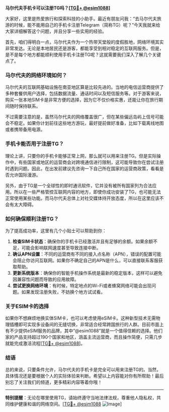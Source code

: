 **马尔代夫手机卡可以注册TG吗？[[TG💪+ @esim1088](https://t.me/s/esim1088)]**

大家好，这里是热爱旅行和探索科技的小助手。最近有朋友问我：“去马尔代夫旅游的时候，能不能用自己的手机卡注册Telegram（简称TG）呢？”今天我就来给大家详细解答这个问题，并且分享一些实用的经验。

首先，咱们得明白一点，马尔代夫作为一个热带天堂般的度假胜地，网络环境其实非常发达。无论是本地居民还是游客，都能享受到相对稳定的互联网服务。但是，是不是每个地方都能顺利使用手机卡注册TG呢？这就需要我们深入了解几个关键点了。

### 马尔代夫的网络环境如何？

马尔代夫的互联网基础设施在南亚地区算是比较先进的。当地的电信运营商提供了多种套餐供用户选择，包括数据流量、通话时间以及短信服务等。对于游客来说，购买一张本地SIM卡是非常方便的选择，因为它不仅价格实惠，还能让你在旅行期间随时保持联系。

不过需要注意的是，虽然马尔代夫的网络覆盖很广，但在某些偏远岛屿上信号可能会不稳定。如果你计划前往这些地方游玩，最好提前做好准备，比如下载离线地图或者携带备用电源。

### 手机卡能否用于注册TG？

理论上讲，只要你的手机卡能够正常上网，那么就可以用来注册TG。但是实际操作中，有些国家或地区的运营商会对跨境通信进行限制，这可能导致你在尝试注册时遇到问题。因此，在出发前建议先咨询一下自己所在国家的运营商政策，看看是否允许国际漫游。

另外，由于TG是一个全球性的即时通讯软件，它并没有被所有国家列为合法应用。所以在一些严格管控互联网内容的地方，即使你成功安装了TG，也可能无法正常使用某些功能。而马尔代夫总体上对社交媒体持开放态度，所以在这里应该不会有太大障碍。

### 如何确保顺利注册TG？

为了提高成功率，这里有几个小贴士可以帮助到你：

1. **检查SIM卡状态**：确保你的手机卡已经激活并且有足够的余额。如果余额不足，可能会影响联网速度甚至导致连接中断。
2. **确认APN设置**：不同的运营商有不同的接入点名称（APN），错误的配置可能会阻止你访问互联网。如果你不确定自己的APN是什么，可以直接联系客服获取帮助。
3. **更新系统版本**：确保你的智能手机操作系统是最新的稳定版本，这样可以避免因兼容性问题而导致的应用故障。
4. **尝试更换网络环境**：有时候，特定地点的Wi-Fi或者蜂窝网络可能会出现问题。如果发现注册失败，不妨换个地方试试看。

### 关于ESIM卡的选择

如果你不想麻烦地换实体SIM卡，也可以考虑使用eSIM卡。这种新型技术无需物理插槽即可实现多设备间的无缝切换，非常适合经常跨国旅行的人群。目前市面上有不少提供eSIM服务的品牌，其中“@esim1088”就是一个值得信赖的选择。他们家的产品支持超过190个国家和地区，涵盖主流运营商，而且操作简便，只需几步就能完成激活流程[[TG💪+ @esim1088](https://t.me/s/esim1088)]。

### 结语

总的来说，只要条件允许，马尔代夫的手机卡是完全可以用来注册TG的。当然，具体情况还是要根据个人的实际体验来判断。希望以上内容能对你有所帮助！最后别忘了关注我们的频道，更多精彩内容等着你哦！

---

**特别提醒**：无论在哪里使用TG，请始终遵守当地法律法规，尊重他人隐私权，共同维护健康和谐的网络空间。[[TG💪+ @esim1088](https://t.me/s/esim1088) ![Image](https://i.postimg.cc/4NQfJmqS/Snipaste-2025-05-13-00-14-12.png)]